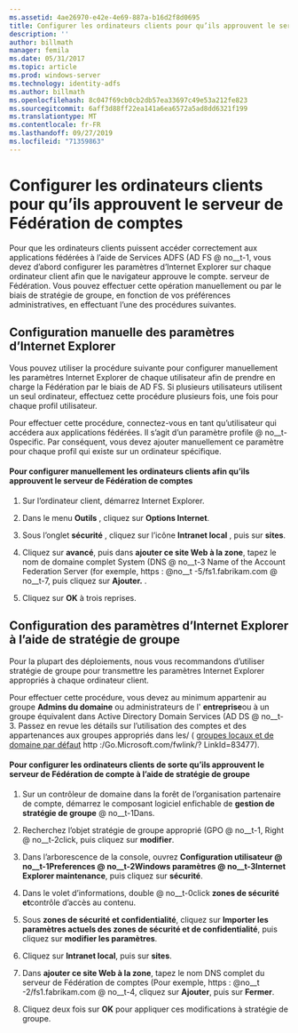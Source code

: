 ```yaml
---
ms.assetid: 4ae26970-e42e-4e69-887a-b16d2f8d0695
title: Configurer les ordinateurs clients pour qu’ils approuvent le serveur de Fédération de comptes
description: ''
author: billmath
manager: femila
ms.date: 05/31/2017
ms.topic: article
ms.prod: windows-server
ms.technology: identity-adfs
ms.author: billmath
ms.openlocfilehash: 8c047f69cb0cb2db57ea33697c49e53a212fe823
ms.sourcegitcommit: 6aff3d88ff22ea141a6ea6572a5ad8dd6321f199
ms.translationtype: MT
ms.contentlocale: fr-FR
ms.lasthandoff: 09/27/2019
ms.locfileid: "71359863"
---
```

# <a name="configure-client-computers-to-trust-the-account-federation-server"></a>Configurer les ordinateurs clients pour qu’ils approuvent le serveur de Fédération de comptes

Pour que les ordinateurs clients puissent accéder correctement aux applications fédérées à l’aide de Services ADFS \(AD FS @ no__t-1, vous devez d’abord configurer les paramètres d’Internet Explorer sur chaque ordinateur client afin que le navigateur approuve le compte. serveur de Fédération. Vous pouvez effectuer cette opération manuellement ou par le biais de stratégie de groupe, en fonction de vos préférences administratives, en effectuant l’une des procédures suivantes.  
  
## <a name="configuring-internet-explorer-settings-manually"></a>Configuration manuelle des paramètres d’Internet Explorer  
Vous pouvez utiliser la procédure suivante pour configurer manuellement les paramètres Internet Explorer de chaque utilisateur afin de prendre en charge la Fédération par le biais de AD FS. Si plusieurs utilisateurs utilisent un seul ordinateur, effectuez cette procédure plusieurs fois, une fois pour chaque profil utilisateur.  
  
Pour effectuer cette procédure, connectez-vous en tant qu’utilisateur qui accédera aux applications fédérées. Il s’agit d’un paramètre profile @ no__t-0specific. Par conséquent, vous devez ajouter manuellement ce paramètre pour chaque profil qui existe sur un ordinateur spécifique.  
  
#### <a name="to-manually-configure-client-computers-to-trust-the-account-federation-server"></a>Pour configurer manuellement les ordinateurs clients afin qu’ils approuvent le serveur de Fédération de comptes  
  
1.  Sur l’ordinateur client, démarrez Internet Explorer.  
  
2.  Dans le menu **Outils** , cliquez sur **Options Internet**.  
  
3.  Sous l’onglet **sécurité** , cliquez sur l’icône **Intranet local** , puis sur **sites**.  
  
4.  Cliquez sur **avancé**, puis dans **ajouter ce site Web à la zone**, tapez le nom de domaine complet System \(DNS @ no__t-3 Name of the Account Federation Server \(for exemple, https : @no__t -5\/fs1.fabrikam.com @ no__t-7, puis cliquez sur **Ajouter.** .  
  
5.  Cliquez sur **OK** à trois reprises.  
  
## <a name="configuring-internet-explorer-settings-by-using-grouppolicy"></a>Configuration des paramètres d’Internet Explorer à l’aide de stratégie de groupe  
Pour la plupart des déploiements, nous vous recommandons d’utiliser stratégie de groupe pour transmettre les paramètres Internet Explorer appropriés à chaque ordinateur client.  
  
Pour effectuer cette procédure, vous devez au minimum appartenir au groupe **Admins du domaine** ou administrateurs de l' **entreprise**ou à un groupe équivalent dans Active Directory Domain Services \(AD DS @ no__t-3.  Passez en revue les détails sur l’utilisation des comptes et des appartenances aux groupes appropriés dans les\/ \( [groupes locaux et de domaine par défaut](https://go.microsoft.com/fwlink/?LinkId=83477) http :\/Go.Microsoft.com\/fwlink\/? LinkId\=83477\).   
  
#### <a name="to-configure-client-computers-to-trust-the-account-federation-server-by-using-grouppolicy"></a>Pour configurer les ordinateurs clients de sorte qu’ils approuvent le serveur de Fédération de compte à l’aide de stratégie de groupe  
  
1.  Sur un contrôleur de domaine dans la forêt de l’organisation partenaire de compte, démarrez le composant logiciel enfichable de **gestion de stratégie de groupe** @ no__t-1Dans.  
  
2.  Recherchez l’objet stratégie de groupe approprié \(GPO @ no__t-1, Right @ no__t-2click, puis cliquez sur **modifier**.  
  
3.  Dans l’arborescence de la console, ouvrez **Configuration utilisateur @ no__t-1Preferences @ no__t-2Windows paramètres @ no__t-3Internet Explorer maintenance**, puis cliquez sur **sécurité**.  
  
4.  Dans le volet d’informations, double @ no__t-0click **zones de sécurité et**contrôle d’accès au contenu.  
  
5.  Sous **zones de sécurité et confidentialité**, cliquez sur **Importer les paramètres actuels des zones de sécurité et de confidentialité**, puis cliquez sur **modifier les paramètres**.  
  
6.  Cliquez sur **Intranet local**, puis sur **sites**.  
  
7.  Dans **ajouter ce site Web à la zone**, tapez le nom DNS complet du serveur de Fédération de comptes \(Pour exemple, https : @no__t -2\/fs1.fabrikam.com @ no__t-4, cliquez sur **Ajouter**, puis sur **Fermer**.  
  
8.  Cliquez deux fois sur **OK** pour appliquer ces modifications à stratégie de groupe.  
  
